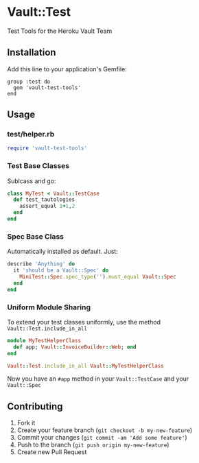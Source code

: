 # Vault::Test

Test Tools for the Heroku Vault Team

## Installation

Add this line to your application's Gemfile:

    group :test do
      gem 'vault-test-tools'
    end

## Usage

### test/helper.rb

```ruby
require 'vault-test-tools'
```

### Test Base Classes

Sublcass and go:

```ruby
class MyTest < Vault::TestCase
  def test_tautologies
    assert_equal 1+1,2
  end
end
```

### Spec Base Class

Automatically installed as default.  Just:

```ruby
describe 'Anything' do
  it 'should be a Vault::Spec' do
    MiniTest::Spec.spec_type('').must_equal Vault::Spec
  end
end
```

### Uniform Module Sharing

To extend your test classes uniformly, use the method `Vault::Test.include_in_all`

```ruby
module MyTestHelperClass
  def app; Vault::InvoiceBuilder::Web; end
end

Vault::Test.include_in_all Vault::MyTestHelperClass
```

Now you have an `#app` method in your `Vault::TestCase` and your `Vault::Spec`


## Contributing

1. Fork it
2. Create your feature branch (`git checkout -b my-new-feature`)
3. Commit your changes (`git commit -am 'Add some feature'`)
4. Push to the branch (`git push origin my-new-feature`)
5. Create new Pull Request
